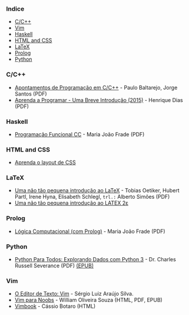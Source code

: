 ### Indice

* [C/C++](#cc)
* [Vim](#vim)
* [Haskell](#haskell)
* [HTML and CSS](#html-and-css)
* [LaTeX](#latex)
* [Prolog](#prolog)
* [Python](#python)


### C/C++

* [Apontamentos de Programação em C/C++](http://www.dei.isep.ipp.pt/~pbsousa/aulas/ano_0/2006_07/c/Sebenta-cpp-03-2006.pdf) - Paulo Baltarejo, Jorge Santos (PDF)
* [Aprenda a Programar - Uma Breve Introdução (2015)](https://henriquedias.com/downloads/aprenda_a_programar.pdf) - Henrique Dias (PDF)


### Haskell

* [Programação Funcional CC](http://www4.di.uminho.pt/~mjf/pub/PF-Haskell.pdf) - Maria João Frade (PDF)


### HTML and CSS

* [Aprenda o layout de CSS](http://pt-pt.learnlayout.com)


### LaTeX

* [Uma não tão pequena introdução ao LaTeX](http://alfarrabio.di.uminho.pt/~albie/lshort/pt-lshort.pdf) - Tobias Oetiker, Hubert Partl, Irene Hyna, Elisabeth Schlegl, `trl.:` Alberto Simões (PDF)
* [Uma não tão pequena introdução ao LATEX 2ε](http://www.ctan.org/tex-archive/info/lshort/portuguese)


### Prolog

* [Lógica Computacional (com Prolog)](http://www4.di.uminho.pt/~mjf/pub/LC-Prolog.pdf) - Maria João Frade (PDF)


### Python

* [Python Para Todos: Explorando Dados com Python 3](http://do1.dr-chuck.com/pythonlearn/PT_br/pythonlearn.pdf) - Dr. Charles Russell Severance (PDF) [(EPUB)](http://do1.dr-chuck.com/pythonlearn/PT_br/pythonlearn.epub)


### Vim

* [O Editor de Texto: Vim](https://code.google.com/p/vimbook) - Sérgio Luiz Araújo Silva.
* [Vim para Noobs](https://leanpub.com/vimparanoobs/read) - William Oliveira Souza (HTML, PDF, EPUB)
* [Vimbook](https://cassiobotaro.dev/vimbook/) - Cássio Botaro (HTML)

